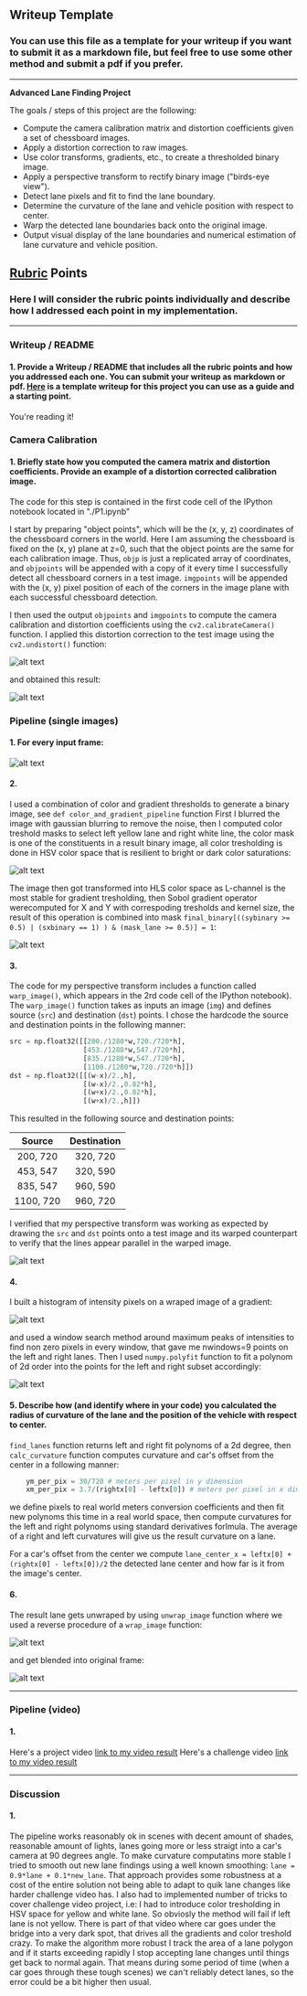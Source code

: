 ## Writeup Template

### You can use this file as a template for your writeup if you want to submit it as a markdown file, but feel free to use some other method and submit a pdf if you prefer.

---

**Advanced Lane Finding Project**

The goals / steps of this project are the following:

* Compute the camera calibration matrix and distortion coefficients given a set of chessboard images.
* Apply a distortion correction to raw images.
* Use color transforms, gradients, etc., to create a thresholded binary image.
* Apply a perspective transform to rectify binary image ("birds-eye view").
* Detect lane pixels and fit to find the lane boundary.
* Determine the curvature of the lane and vehicle position with respect to center.
* Warp the detected lane boundaries back onto the original image.
* Output visual display of the lane boundaries and numerical estimation of lane curvature and vehicle position.

[//]: # (Image References)

[image1]: ./test_images/undistorted.jpg "Undistorted"
[image2]: ./test_images/distorted.jpg "Distorted"
[image3]: ./test_images/before_wrap50.png "Input frame"
[image4]: ./test_images/wraped50.png "Wraped"
[image5]: ./test_images/gradient50.png "X, Y Gradient"
[image6]: ./test_images/mask50.png "Color treshold mask"
[image7]: ./test_images/data_hist50.png "Binary pictureHistogram"
[image8]: ./test_images/before_unwrap50.png "Polylines fit"
[image9]: ./test_images/unwraped50.png "Unwraped lane"
[image10]: ./test_images/result50.png "Output framee"
[video1]: ./project_video.mp4 "Video"

## [Rubric](https://review.udacity.com/#!/rubrics/571/view) Points

### Here I will consider the rubric points individually and describe how I addressed each point in my implementation.  

---

### Writeup / README

#### 1. Provide a Writeup / README that includes all the rubric points and how you addressed each one.  You can submit your writeup as markdown or pdf.  [Here](https://github.com/udacity/CarND-Advanced-Lane-Lines/blob/master/writeup_template.md) is a template writeup for this project you can use as a guide and a starting point.  

You're reading it!

### Camera Calibration

#### 1. Briefly state how you computed the camera matrix and distortion coefficients. Provide an example of a distortion corrected calibration image.

The code for this step is contained in the first code cell of the IPython notebook located in "./P1.ipynb"

I start by preparing "object points", which will be the (x, y, z) coordinates of the chessboard corners in the world. Here I am assuming the chessboard is fixed on the (x, y) plane at z=0, such that the object points are the same for each calibration image.  Thus, `objp` is just a replicated array of coordinates, and `objpoints` will be appended with a copy of it every time I successfully detect all chessboard corners in a test image.  `imgpoints` will be appended with the (x, y) pixel position of each of the corners in the image plane with each successful chessboard detection.  

I then used the output `objpoints` and `imgpoints` to compute the camera calibration and distortion coefficients using the `cv2.calibrateCamera()` function.  I applied this distortion correction to the test image using the `cv2.undistort()` function:

![alt text][image1]

and obtained this result: 

![alt text][image2]

### Pipeline (single images)
#### 1. For every input frame:

![alt text][image3]

#### 2.
I used a combination of color and gradient thresholds to generate a binary image, see `def color_and_gradient_pipeline` function
First I blurred the image with gaussian blurring to remove the noise, then
I computed color treshold masks to select left yellow lane and right white line, the color mask is one of the constituents in a result binary image, all color tresholding is done in HSV color space that is resilient to bright or dark color saturations: 

![alt text][image6]

The image then got transformed into HLS color space as L-channel is the most stable for gradient tresholding, then Sobol gradient operator werecomputed for X and Y with correspoding tresholds and kernel size, the result of this operation is combined into mask
`final_binary[((sybinary >= 0.5) | (sxbinary == 1) ) & (mask_lane >= 0.5)] = 1`:

![alt text][image5]
 

#### 3. 

The code for my perspective transform includes a function called `warp_image()`, which appears in the 2rd code cell of the IPython notebook).  The `warp_image()` function takes as inputs an image (`img`) and defines source (`src`) and destination (`dst`) points.  I chose the hardcode the source and destination points in the following manner:

```python
src = np.float32([[200./1280*w,720./720*h],
                  [453./1280*w,547./720*h],
                  [835./1280*w,547./720*h],
                  [1100./1280*w,720./720*h]])
dst = np.float32([[(w-x)/2.,h],
                  [(w-x)/2.,0.82*h],
                  [(w+x)/2.,0.82*h],
                  [(w+x)/2.,h]])
```

This resulted in the following source and destination points:

| Source        | Destination   | 
|:-------------:|:-------------:| 
| 200, 720      | 320, 720      | 
| 453, 547      | 320, 590      |
| 835, 547      | 960, 590      |
| 1100, 720     | 960, 720      |

I verified that my perspective transform was working as expected by drawing the `src` and `dst` points onto a test image and its warped counterpart to verify that the lines appear parallel in the warped image.

![alt text][image4]

#### 4. 

I built a histogram of intensity pixels on a wraped image of a gradient:

![alt text][image7]

and used a window search method around maximum peaks of intensities to find non zero pixels in every window, that gave me nwindows=9 points on the left and right lanes. Then I used `numpy.polyfit` function to fit a polynom of 2d order into the points for the left and right subset accordingly:

![alt text][image8]


#### 5. Describe how (and identify where in your code) you calculated the radius of curvature of the lane and the position of the vehicle with respect to center.

`find_lanes` function returns left and right fit polynoms of a 2d degree, then `calc_curvature` function computes curvature and car's offset from the center in a following manner:

```python
    ym_per_pix = 30/720 # meters per pixel in y dimension
    xm_per_pix = 3.7/(rightx[0] - leftx[0]) # meters per pixel in x dimension
```

we define pixels to real world meters conversion coefficients and then fit new polynoms this time in a real world space, then compute curvatures for the left and right polynoms using standard derivatives forlmula. The average of a right and left curvatures will give us the result curvature on a lane. 

For a car's offset from the center we compute `lane_center_x = leftx[0] + (rightx[0] - leftx[0])/2` the detected lane center and how far is it from the image's center. 

#### 6. 
The result lane gets unwraped by using `unwrap_image` function where we used a reverse procedure of a `wrap_image` function:

![alt text][image9]

 and get blended into original frame:

![alt text][image10]


---

### Pipeline (video)

#### 1. 

Here's a project video [link to my video result](./test_video_output/project_video.mp4)
Here's a challenge video [link to my video result](./test_video_output/challenge_video.mp4)

---

### Discussion


#### 1.


The pipeline works reasonably ok in scenes with decent amount of shades, reasonable amount of lights, lanes going more or less straigt into a car's camera at 90 degrees angle. To make curvature computatins more stable I tried to smooth out new lane findings using a well known smoothing: `lane = 0.9*lane + 0.1*new_lane`. That approach provides some robustness at a cost of the entire solution not being able to adapt to quik lane changes like harder challenge video has.
I also had to implemented number of tricks to cover challenge video project, i.e:
I had to introduce color tresholding in HSV space for yellow and white lane. So obviosly the method will fail if left lane is not yellow.
There is part of that video where car goes under the bridge into a very dark spot, that drives all the gradients and color treshold crazy. To make the algorithm more robust I track the area of a lane polygon and if it starts exceeding rapidly I stop accepting lane changes until things get back to normal again. That means during some period of time (when a car goes through these tough scenes) we can't reliably detect lanes, so the error could be a bit higher then usual.  
